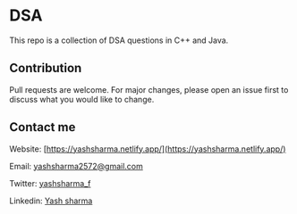 # DSA

This repo is a collection of DSA questions in C++ and Java.

## Contribution

Pull requests are welcome. For major changes, please open an issue first to discuss what you would like to change.

## Contact me

Website: [https://yashsharma.netlify.app/](https://yashsharma.netlify.app/)

Email: yashsharma2572@gmail.com

Twitter: [yashsharma_f](https://twitter.com/yashsharma_f)

Linkedin: [Yash sharma](https://www.linkedin.com/in/yash-sharma-4276b61b5/)
